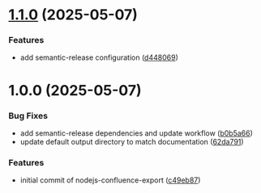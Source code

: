 # [1.1.0](https://github.com/aashari/nodejs-confluence-export/compare/v1.0.0...v1.1.0) (2025-05-07)


### Features

* add semantic-release configuration ([d448069](https://github.com/aashari/nodejs-confluence-export/commit/d4480690f0a1f79a2e64f31c1ede46376188ce73))

# 1.0.0 (2025-05-07)


### Bug Fixes

* add semantic-release dependencies and update workflow ([b0b5a66](https://github.com/aashari/nodejs-confluence-export/commit/b0b5a66695f0066daacf7f2ab3c1d03f939b6962))
* update default output directory to match documentation ([62da791](https://github.com/aashari/nodejs-confluence-export/commit/62da791d5e8add3df1d2a75a6ca27c79f3fb9f36))


### Features

* initial commit of nodejs-confluence-export ([c49eb87](https://github.com/aashari/nodejs-confluence-export/commit/c49eb8787d7ba47c3764ff37a874ec481e26d694))
